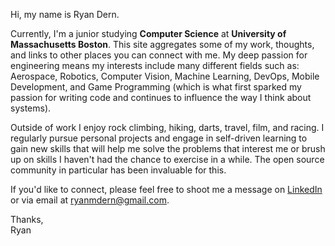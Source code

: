   Hi, my name is Ryan Dern. 

  Currently, I'm a junior studying **Computer Science** at **University of Massachusetts Boston**. This site aggregates some of my work, thoughts, and links to other places you can connect with me. My deep passion for engineering means my interests include many different fields such as: Aerospace, Robotics, Computer Vision, Machine Learning, DevOps, Mobile Development, and Game Programming (which is what first sparked my passion for writing code and continues to influence the way I think about systems).

  Outside of work I enjoy rock climbing, hiking, darts, travel, film, and racing. I regularly pursue personal projects and engage in self-driven learning to gain new skills that will help me solve the problems that interest me or brush up on skills I haven't had the chance to exercise in a while. The open source community in particular has been invaluable for this.

  If you'd like to connect, please feel free to shoot me a message on [LinkedIn](https://www.linkedin.com/in/ryan-dern-52275488/)
or via email at [ryanmdern@gmail.com](mailto:ryanmdern@gmail.com).
                         
      
                                 
                                  
Thanks,    
Ryan
